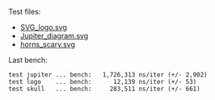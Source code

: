 Test files:

 - [SVG_logo.svg](https://upload.wikimedia.org/wikipedia/commons/0/02/SVG_logo.svg)
 - [Jupiter_diagram.svg](https://upload.wikimedia.org/wikipedia/commons/b/b5/Jupiter_diagram.svg)
 - [horns_scary.svg](https://www.wpclipart.com/dl.php?img=/cartoon/monsters/monsters_3/horns_scary.svg)

Last bench:

```text
test jupiter ... bench:   1,726,313 ns/iter (+/- 2,902)
test logo    ... bench:      12,139 ns/iter (+/- 53)
test skull   ... bench:     283,511 ns/iter (+/- 661)
```
